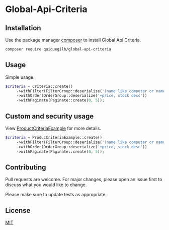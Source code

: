 # Global-Api-Criteria

## Installation
Use the package manager [composer](https://getcomposer.org/download/) to install Global Api Criteria.

```bash
composer require quiquegilb/global-api-criteria
```

## Usage
Simple usage.
```php
$criteria = Criteria::create()
     ->withFilter(FilterGroup::deserialize('(name like computer or name like pc) and price > 500 and price <= 1000'))
     ->withOrder(OrderGroup::deserialize('+price, stock desc'))
     ->withPaginate(Paginate::create(0, 5));
```

## Custom and security usage
View [ProductCriteriaExample](https://github.com/QuiqueGilB/Global-Api-Criteria/blob/main/example/Product/Product/Domain/Criteria/ProductCriteriaExample.php) for more details.
```php
$criteria = ProducCriteriaExample::create()
     ->withFilter(FilterGroup::deserialize('(name like computer or name like pc) and price > 500 and price <= 1000'))
     ->withOrder(OrderGroup::deserialize('+price, stock desc'))
     ->withPaginate(Paginate::create(0, 5));
```

## Contributing
Pull requests are welcome. For major changes, please open an issue first to discuss what you would like to change.

Please make sure to update tests as appropriate.

## License
[MIT](https://choosealicense.com/licenses/mit/)
